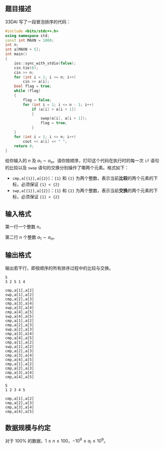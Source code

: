 ## 题目描述

33DAI 写了一段冒泡排序的代码：

```cpp
#include <bits/stdc++.h>
using namespace std;
const int MAXN = 1000;
int n;
int a[MAXN + 5];
int main()
{
    ios::sync_with_stdio(false);
    cin.tie(0);
    cin >> n;
    for (int i = 1; i <= n; i++)
        cin >> a[i];
    bool flag = true;
    while (flag)
    {
        flag = false;
        for (int i = 1; i <= n - 1; i++)
            if (a[i] > a[i + 1])
            {
                swap(a[i], a[i + 1]);
                flag = true;
            }
    }
    for (int i = 1; i <= n; i++)
        cout << a[i] << " ";
    return 0;
}
```

给你输入的 $n$ 及 $a_1\sim a_n$。请你按顺序，打印这个代码在执行时的每一次 `if` 语句的比较以及 `swap` 语句的交换分别操作了哪两个元素。格式如下：

- `cmp,a[{1}],a[{2}]`：`{1}` 和 `{2}` 为两个整数，表示当前**比较**的两个元素的下标，必须保证 `{1} < {2}`
- `swp,a[{1}],a[{2}]`：`{1}` 和 `{2}` 为两个整数，表示当前**交换**的两个元素的下标，必须保证 `{1} < {2}`

## 输入格式

第一行一个整数 $n$。

第二行 $n$ 个整数 $a_1\sim a_n$。

## 输出格式

输出若干行，即按顺序的所有排序过程中的比较与交换。

```input1
5
3 2 5 1 4
```

```output1
cmp,a[1],a[2]
swp,a[1],a[2]
cmp,a[2],a[3]
cmp,a[3],a[4]
swp,a[3],a[4]
cmp,a[4],a[5]
swp,a[4],a[5]
cmp,a[1],a[2]
cmp,a[2],a[3]
swp,a[2],a[3]
cmp,a[3],a[4]
cmp,a[4],a[5]
cmp,a[1],a[2]
swp,a[1],a[2]
cmp,a[2],a[3]
cmp,a[3],a[4]
cmp,a[4],a[5]
cmp,a[1],a[2]
cmp,a[2],a[3]
cmp,a[3],a[4]
cmp,a[4],a[5]
```

```input2
5
1 2 3 4 5
```

```output2
cmp,a[1],a[2]
cmp,a[2],a[3]
cmp,a[3],a[4]
cmp,a[4],a[5]
```

## 数据规模与约定

对于 $100\%$ 的数据，$1 \le n \le 100$，$-10^9\le a_i\le 10^9$。